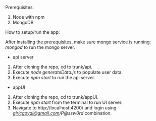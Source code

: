 Prerequisites:

1. Node with npm
2. MongoDB

How to setup/run the app:

After installing the prerequisites, make sure mongo service is running: *mongod* to run the mongo server.

- api server
1. After cloning the repo, cd to trunk/api.
2. Execute *node generateData.js* to populate user data.
3. Execute *npm start* to run the api server.

- appUI
1. After cloning the repo, cd to trunk/appUI.
2. Execute *npm start* from the terminal to run UI server.
3. Navigate to http://localhost:4200/ and login using *giricgoyal@gmail.com/P@ssw0rd* combination.